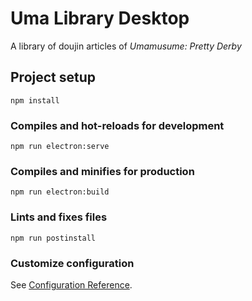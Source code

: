 # Uma Library Desktop

A library of doujin articles of _Umamusume: Pretty Derby_

## Project setup
```
npm install
```

### Compiles and hot-reloads for development
```
npm run electron:serve
```

### Compiles and minifies for production
```
npm run electron:build
```

### Lints and fixes files
```
npm run postinstall
```

### Customize configuration
See [Configuration Reference](https://cli.vuejs.org/config/).
